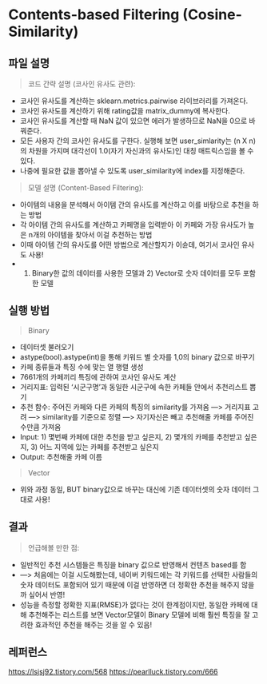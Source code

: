 # Contents-based Filtering (Cosine-Similarity)

## 파일 설명

> 코드 간략 설명 (코사인 유사도 관련): 
- 코사인 유사도를 계산하는 sklearn.metrics.pairwise 라이브러리를 가져온다.
- 코사인 유사도를 계산하기 위해 rating값을 matrix_dummy에 복사한다.
- 코사인 유사도를 계산할 때 NaN 값이 있으면 에러가 발생하므로 NaN을 0으로 바꿔준다.
- 모든 사용자 간의 코사인 유사도를 구한다. 실행해 보면 user_simlarity는 (n X n)의 차원을 가지며 대각선이 1.0(자기 자신과의 유사도)인 대칭 매트릭스임을 볼 수 있다.
- 나중에 필요한 값을 뽑아낼 수 있도록 user_similarity에 index를 지정해준다.  

> 모델 설명 (Content-Based Filtering):
- 아이템의 내용을 분석해서 아이템 간의 유사도를 계산하고 이를 바탕으로 추천을 하는 방법
- 각 아이템 간의 유사도를 계산하고 카페명을 입력받아 이 카페와 가장 유사도가 높은 n개의 아이템을 찾아서 이걸 추천하는 방법
- 이때 아이템 간의 유사도를 어떤 방법으로 계산할지가 이슌데, 여기서 코사인 유사도 사용!
- 1) Binary한 값의 데이터를 사용한 모델과 2) Vector로 숫자 데이터를 모두 포함한 모델

## 실행 방법

> Binary
- 데이터셋 불러오기
- astype(bool).astype(int)을 통해 키워드 별 숫자를 1,0의 binary 값으로 바꾸기
- 카페 종류들과 특징 수에 맞는 열 행렬 생성
- 7661개의 카페끼리 특징에 관하여 코사인 유사도 계산
- 거리지표: 입력된 ‘시군구명’과 동일한 시군구에 속한 카페들 안에서 추천리스트 뽑기
- 추천 함수: 주어진 카페와 다른 카페의 특징의 similarity를 가져옴 —> 거리지표 고려 —> similarity를 기준으로 정렬 —> 자기자신은 빼고 추천해줄 카페를 주어진 수만큼 가져옴
- Input: 1) 몇번째 카페에 대한 추천을 받고 싶은지, 2) 몇개의 카페를 추천받고 싶은지, 3) 어느 지역에 있는 카페를 추천받고 싶은지
- Output: 추천해줄 카페 이름


> Vector
- 위와 과정 동일, BUT binary값으로 바꾸는 대신에 기존 데이터셋의 숫자 데이터 그대로 사용!

## 결과


> 언급해볼 만한 점: 
- 일반적인 추천 시스템들은 특징을 binary 값으로 반영해서 컨텐츠 based를 함
- —> 처음에는 이걸 시도해봤는데, 네이버 키워드에는 각 키워드를 선택한 사람들의 숫자 데이터도 포함되어 있기 때문에 이걸 반영하면 더 정확한 추천을 해주지 않을까 싶어서 반영!
- 성능을 측정할 정확한 지표(RMSE)가 없다는 것이 한계점이지만, 동일한 카페에 대해 추천해주는 리스트를 보면 Vector모델이 Binary 모델에 비해 훨씬 특징을 잘 고려한 효과적인 추천을 해주는 것을 알 수 있음!

## 레퍼런스
https://lsjsj92.tistory.com/568
https://pearlluck.tistory.com/666



